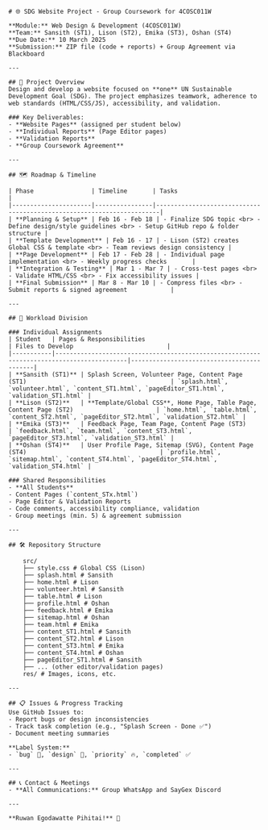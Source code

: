     # 🌐 SDG Website Project - Group Coursework for 4COSC011W

    **Module:** Web Design & Development (4COSC011W)  
    **Team:** Sansith (ST1), Lison (ST2), Emika (ST3), Oshan (ST4)  
    **Due Date:** 10 March 2025  
    **Submission:** ZIP file (code + reports) + Group Agreement via Blackboard  

    ---

    ## 📌 Project Overview
    Design and develop a website focused on **one** UN Sustainable Development Goal (SDG). The project emphasizes teamwork, adherence to web standards (HTML/CSS/JS), accessibility, and validation.  

    ### Key Deliverables:
    - **Website Pages** (assigned per student below)  
    - **Individual Reports** (Page Editor pages)  
    - **Validation Reports**  
    - **Group Coursework Agreement**  

    ---

    ## 🗺️ Roadmap & Timeline

    | Phase                | Timeline       | Tasks                                                                 |
    |----------------------|----------------|-----------------------------------------------------------------------|
    | **Planning & Setup** | Feb 16 - Feb 18 | - Finalize SDG topic <br> - Define design/style guidelines <br> - Setup GitHub repo & folder structure |
    | **Template Development** | Feb 16 - 17 | - Lison (ST2) creates Global CSS & template <br> - Team reviews design consistency |
    | **Page Development** | Feb 17 - Feb 28 | - Individual page implementation <br> - Weekly progress checks       |
    | **Integration & Testing** | Mar 1 - Mar 7 | - Cross-test pages <br> - Validate HTML/CSS <br> - Fix accessibility issues |
    | **Final Submission** | Mar 8 - Mar 10 | - Compress files <br> - Submit reports & signed agreement            |

    ---

    ## 👥 Workload Division

    ### Individual Assignments
    | Student   | Pages & Responsibilities                                                                 | Files to Develop                          |
    |-----------|------------------------------------------------------------------------------------------|-------------------------------------------|
    | **Sansith (ST1)** | Splash Screen, Volunteer Page, Content Page (ST1)                                        | `splash.html`, `volunteer.html`, `content_ST1.html`, `pageEditor_ST1.html`, `validation_ST1.html` |
    | **Lison (ST2)**   | **Template/Global CSS**, Home Page, Table Page, Content Page (ST2)                       | `home.html`, `table.html`, `content_ST2.html`, `pageEditor_ST2.html`, `validation_ST2.html` |
    | **Emika (ST3)**   | Feedback Page, Team Page, Content Page (ST3)                                             | `feedback.html`, `team.html`, `content_ST3.html`, `pageEditor_ST3.html`, `validation_ST3.html` |
    | **Oshan (ST4)**   | User Profile Page, Sitemap (SVG), Content Page (ST4)                                     | `profile.html`, `sitemap.html`, `content_ST4.html`, `pageEditor_ST4.html`, `validation_ST4.html` |

    ### Shared Responsibilities
    - **All Students**  
    - Content Pages (`content_STx.html`)  
    - Page Editor & Validation Reports  
    - Code comments, accessibility compliance, validation  
    - Group meetings (min. 5) & agreement submission  

    ---

    ## 🛠️ Repository Structure

```
    src/
    ├── style.css # Global CSS (Lison)
    ├── splash.html # Sansith
    ├── home.html # Lison
    ├── volunteer.html # Sansith
    ├── table.html # Lison
    ├── profile.html # Oshan
    ├── feedback.html # Emika
    ├── sitemap.html # Oshan
    ├── team.html # Emika
    ├── content_ST1.html # Sansith
    ├── content_ST2.html # Lison
    ├── content_ST3.html # Emika
    ├── content_ST4.html # Oshan
    ├── pageEditor_ST1.html # Sansith
    ├── ... (other editor/validation pages)
    res/ # Images, icons, etc.
```

    ---

    ## 📋 Issues & Progress Tracking
    Use GitHub Issues to:
    - Report bugs or design inconsistencies  
    - Track task completion (e.g., "Splash Screen - Done ✅")  
    - Document meeting summaries  

    **Label System:**  
    - `bug` 🐞, `design` 🎨, `priority` 🔥, `completed` ✅  

    ---

    ## 📞 Contact & Meetings
    - **All Communications:** Group WhatsApp and SayGex Discord

    ---

    **Ruwan Egodawatte Pihitai!** 🙏 